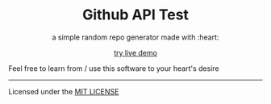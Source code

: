 <h1 align=center>Github API Test</h1>
<p align=center>a simple random repo generator made with :heart:</p>
<p align=center><a href="https://karem34.github.io/github-api/src/">try live demo</a></p>

Feel free to learn from / use this software to your heart's desire

<hr>
<p>Licensed under the <a href="LICENSE">MIT LICENSE<a></p>

